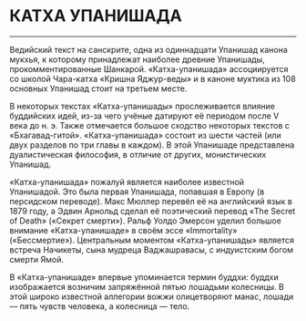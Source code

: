 # КАТХА УПАНИШАДА 


---
Ведийский текст на санскрите, одна из одиннадцати Упанишад канона мукхья, к которому принадлежат наиболее древние Упанишады, прокомментированные Шанкарой. «Катха-упанишада» ассоциируется со школой Чара-катха «Кришна Яджур-веды» и в каноне муктика из 108 основных Упанишад стоит на третьем месте.

В некоторых текстах «Катха-упанишады» прослеживается влияние буддийских идей, из-за чего учёные датируют её периодом после V века до н. э. Также отмечается большое сходство некоторых текстов с «Бхагавад-гитой». «Катха-упанишада» состоит из шести частей (или двух разделов по три главы в каждом). В этой Упанишаде представлена дуалистическая философия, в отличие от других, монистических Упанишад.

«Катха-упанишада» пожалуй является наиболее известной Упанишадой. Это была первая Упанишада, попавшая в Европу (в персидском переводе). Макс Мюллер перевёл её на английский язык в 1879 году, а Эдвин Арнольд сделал её поэтический перевод «The Secret of Death» («Секрет смерти»). Ральф Уолдо Эмерсон уделил большое внимание «Катха-упанишаде» в своём эссе «Immortality» («Бессмертие»). Центральным моментом «Катха-упанишады» является встреча Начикеты, сына мудреца Ваджашравасы, с индуистским богом смерти Ямой.

В «Катха-упанишаде» впервые упоминается термин буддхи: буддхи изображается возничим запряжённой пятью лошадьми колесницы. В этой широко известной аллегории вожжи олицетворяют манас, лошади — пять чувств человека, а колесница — тело.
